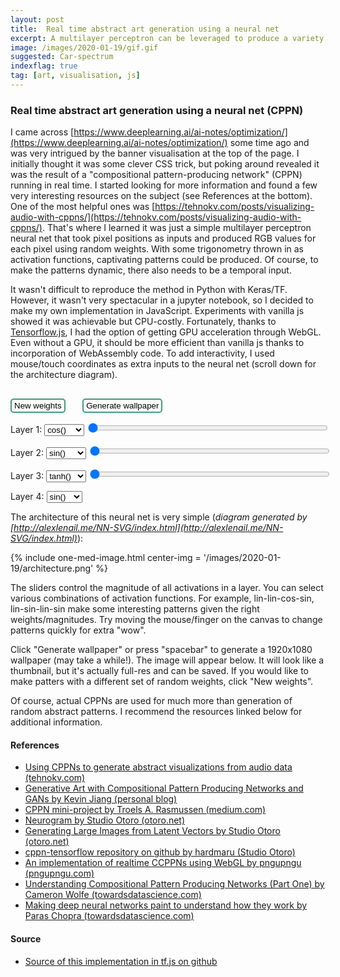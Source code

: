 ```yaml
---
layout: post
title:  Real time abstract art generation using a neural net
excerpt: A multilayer perceptron can be leveraged to produce a variety of visually appealing abstract patterns. For a static image, all that's needed is a random mapping from pixel coordinates to RGB values. Add a cyclical temporal input, and you'll have evolving patterns. For interactivity, just add mouse coordinates as inputs.
image: /images/2020-01-19/gif.gif
suggested: Car-spectrum
indexflag: true
tag: [art, visualisation, js]
---
```


### Real time abstract art generation using a neural net (CPPN)

I came across [https://www.deeplearning.ai/ai-notes/optimization/](https://www.deeplearning.ai/ai-notes/optimization/) some time ago and was very intrigued by the banner visualisation at the top of the page. I initially thought it was some clever CSS trick, but poking around  revealed it was the result of a "compositional pattern-producing network" (CPPN) running in real time. I started looking for more information and found a few very interesting resources on the subject (see References at the bottom). One of the most helpful ones was [https://tehnokv.com/posts/visualizing-audio-with-cppns/](https://tehnokv.com/posts/visualizing-audio-with-cppns/). That's where I learned it was just a simple multilayer perceptron neural net that took pixel positions as inputs and produced RGB values for each pixel using random weights. With some trigonometry thrown in as activation functions, captivating patterns could be produced. Of course, to make the patterns dynamic, there also needs to be a temporal input. 

It wasn't difficult to reproduce the method in Python with Keras/TF. However, it wasn't very spectacular in a jupyter notebook, so I decided to make my own implementation in JavaScript. Experiments with vanilla js showed it was achievable but CPU-costly. Fortunately, thanks to [Tensorflow.js](https://js.tensorflow.org/api/latest/), I had the option of getting GPU acceleration through WebGL. Even without a GPU, it should be more efficient than vanilla js thanks to incorporation of WebAssembly code. To add interactivity, I used mouse/touch coordinates as extra inputs to the neural net (scroll down for the architecture diagram).

<script src="https://cdn.jsdelivr.net/npm/@tensorflow/tfjs@1.5.1/dist/tf.min.js"></script>
<script>
{% include abstract-art-cppn.js %}
</script>

<style>
	button {
		display: inline-block;
		margin-top: 1rem;
		background-color: #FCFFFC; 
		color: black; 
		border: 2px solid #449980; 
		border-radius: 5px; 
		padding-top: 2px;
		padding-bottom: 2px;
		padding-left: 4px;
		padding-right: 4px;
	}
	button:hover {
		background-color: #F9FFFA; 
	}
	button:focus {
		outline: none;
	}
	

	@media screen and (max-width: 42em) {
		.inner-wrapper {
			display:block;
			position: relative;
			margin-left:auto;
			margin-right:auto;
			width:90vmin;
		} 
		.slider { width: 50vmin; }
	}		
	@media screen and (min-width: 42em) and (max-width: 64em) {
		.inner-wrapper {
			display:block;
			position: relative;
			margin-left:auto;
			margin-right:auto;width:75vmin;
		}
		.slider { width: 40vmin; }
	}
	@media screen and (min-width: 64em) {
		.inner-wrapper {
			display:block;
			position: relative;
			margin-left:auto;
			margin-right:auto;width:65vmin;
		}
		.slider { width: 30vmin; }
	}


</style>


<div class="canvas-wrapper">
	<canvas id='canvas' class="canvas-wrapped"></canvas>
	<div class = "inner-wrapper">
		<button id='resetButton'>New weights</button>&nbsp;&nbsp;&nbsp;&nbsp;&nbsp;&nbsp;
		<button id='saveImgButton'>Generate wallpaper</button>
		<p><label for="activation1">Layer 1: </label>
			<select id='activation1'>
				<option value="sin">sin()</option>
				<option value="cos" selected>cos()</option>
				<option value="tanh">tanh()</option>
				<option value="lin">linear()</option>
			</select>
			<input type="range" id="magnitude1" min="1" max="2.5" value="1" step="0.01" class="slider">
		</p><p>
			<label for="activation2">Layer 2: </label>
			<select id='activation2'>
				<option value="sin" selected>sin()</option>
				<option value="cos">cos()</option>
				<option value="tanh">tanh()</option>
				<option value="lin">linear()</option>
			</select>
			<input type="range" id="magnitude2" min="1" max="2.5" value="1" step="0.01" class="slider">
		</p><p>
			<label for="activation3">Layer 3: </label>
			<select id='activation3'>
				<option value="sin">sin()</option>
				<option value="cos">cos()</option>
				<option value="tanh" selected>tanh()</option>
				<option value="lin">linear()</option>
			</select>
			<input type="range" id="magnitude3" min="1" max="2.5" value="1" step="0.01" class="slider">
		</p><p>
			<label for="activation4">Layer 4: </label>
			<select id='activation4'>
				<option value="sin" selected>sin()</option>
				<option value="cos">cos()</option>
				<option value="tanh">tanh()</option>
			</select>
		</p>
	</div>
</div> 

<script>
cppn = new abstractANN ({
    canvasID: 'canvas', saveButtonID:'saveImgButton', resetButtonID:'resetButton',
    activationIDs: ['activation1', 'activation2', 'activation3', 'activation4'], 
    magnitudeIDs:['magnitude1', 'magnitude2', 'magnitude3']
});

cppn.start();
</script>

The architecture of this neural net is very simple (*diagram generated by [http://alexlenail.me/NN-SVG/index.html](http://alexlenail.me/NN-SVG/index.html)*):

{% include one-med-image.html center-img = '/images/2020-01-19/architecture.png'  %}

The sliders control the magnitude of all activations in a layer. You can select various combinations of activation functions. For example, lin-lin-cos-sin, lin-sin-lin-sin make some interesting patterns given the right weights/magnitudes. Try moving the mouse/finger on the canvas to change patterns quickly for extra "wow".

<div id="thumbnails"><p>Click "Generate wallpaper" or press "spacebar" to generate a 1920x1080 wallpaper (may take a while!). The image will appear below. It will look like a thumbnail, but it's actually full-res and can be saved. If you would like to make patters with a different set of random weights, click "New weights".</p></div>

Of course, actual CPPNs are used for much more than generation of random abstract patterns. I recommend the resources linked below for additional information.



#### References

- [Using CPPNs to generate abstract visualizations from audio data (tehnokv.com)](https://tehnokv.com/posts/visualizing-audio-with-cppns/)
- [Generative Art with Compositional Pattern Producing Networks and GANs by Kevin Jiang (personal blog)](https://kwj2104.github.io/2018/cppngan/)
- [CPPN mini-project by Troels A. Rasmussen (medium.com)](https://medium.com/@troelsarasmussen/cppn-mini-project-617ac24018e1)
- [Neurogram by Studio Otoro (otoro.net)](http://blog.otoro.net/2015/07/31/neurogram/)
- [Generating Large Images from Latent Vectors by Studio Otoro (otoro.net)](http://blog.otoro.net/2016/04/01/generating-large-images-from-latent-vectors/)
- [cppn-tensorflow repository on github by hardmaru (Studio Otoro)](https://github.com/hardmaru/cppn-tensorflow)
- [An implementation of realtime CCPPNs using WebGL by pngupngu (pngupngu.com)](https://pngupngu.com/#/sketch/realtime-cppn)
- [Understanding Compositional Pattern Producing Networks (Part One) by Cameron Wolfe (towardsdatascience.com)](https://towardsdatascience.com/understanding-compositional-pattern-producing-networks-810f6bef1b88)
- [Making deep neural networks paint to understand how they work by Paras Chopra (towardsdatascience.com)](https://towardsdatascience.com/making-deep-neural-networks-paint-to-understand-how-they-work-4be0901582ee)

#### Source 

- [Source of this implementation in tf.js on github](https://github.com/ex-punctis/abstract-art-cppn)
